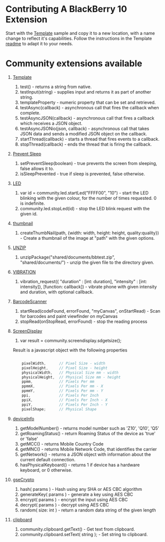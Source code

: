 # Contributing A BlackBerry 10 Extension

Start with the [Template](https://github.com/blackberry/WebWorks-Community-APIs/tree/master/BB10/Template) sample and copy it to a new location, with a name change to reflect it's capabilities. Follow the instructions in the Template [readme](https://github.com/blackberry/WebWorks-Community-APIs/blob/master/BB10/Template/README.md) to adapt it to your needs.

# Community extensions available

1. [Template](https://github.com/blackberry/WebWorks-Community-APIs/tree/master/BB10/Template)
	1. test() - returns a string from native.
	2. testInput(string) - supplies input and returns it as part of another string.
	3. templateProperty - numeric property that can be set and retrieved.
	4. testAsync(callback) - asynchronous call that fires the callback when complete.
	5. testAsyncJSON(callback) - asynchronous call that fires a callback which receives a JSON object.
	6. testAsyncJSONio(json, callback) - asynchronous call that takes JSON data and sends a modified JSON object on the callback.
	7. startThread(callback) - starts a thread that fires events to a callback.
	8. stopThread(callback) - ends the thread that is firing the callback.
2. [Prevent Sleep](https://github.com/blackberry/WebWorks-Community-APIs/tree/master/BB10/PreventSleep)
	1.  setPreventSleep(boolean) - true prevents the screen from sleeping, false allows it to.
	2.  isSleepPrevented - true if sleep is prevented, false otherwise.
3. [LED](https://github.com/blackberry/WebWorks-Community-APIs/tree/master/BB10/LED)
	1. var id = community.led.startLed("FFFF00", "10") - start the LED blinking with the given colour, for the number of times requested. 0 is indefinite.
    2. community.led.stopLed(id) - stop the LED blink request with the given id.
4. [thumbnail](https://github.com/blackberry/WebWorks-Community-APIs/tree/master/BB10/thumbnail)
	1. createThumbNail(path, {width: width, height: height, quality:quality}) - Create a thumbnail of the image at "path" with the given options.
5. [UNZIP](https://github.com/blackberry/WebWorks-Community-APIs/tree/master/BB10/UNZIP)
	1. unzipPackage("shared/documents/bbtest.zip", "shared/documents/") - unzip the given file to the directory given.
6. [VIBRATION](https://github.com/blackberry/WebWorks-Community-APIs/tree/master/BB10/VIBRATION)
	1. vibration_request({ "duration" : [int: duration], "intensity" : [int: intensity]}, [function: callback]) - vibrate phone with given intensity and duration, with optional callback.
7. [BarcodeScanner](https://github.com/blackberry/WebWorks-Community-APIs/tree/master/BB10/BarcodeScanner)
	1.  startRead(codeFound, errorFound, "myCanvas", onStartRead) - Scan for barcodes and paint viewfinder on myCanvas
	2.  stopRead(onStopRead, errorFound) - stop the reading process
8. [ScreenDisplay](https://github.com/blackberry/WebWorks-Community-APIs/tree/master/BB10/ScreenDisplay)
	1. var result = community.screendisplay.sdgetsize();

	Result is a javascript object with the following properties

	```javascript

		pixelWidth,      // Pixel Size - width
		pixelHeight,     // Pixel Size - height
		physicalWidth,   // Physical Size mm - width
		physicalHeight,  // Physical Size mm - height
		ppmm,            // Pixels Per mm
		ppmmX,           // Pixels Per mm - X
		ppmmY,           // Pixels Per mm - Y
		ppi,             // Pixels Per Inch
		ppiX,            // Pixels Per Inch - X
		ppiY,            // Pixels Per Inch - Y
		pixelShape;      // Physical Shape
	```

9. [deviceInfo](https://github.com/blackberry/WebWorks-Community-APIs/tree/master/BB10/deviceInfo)
	1. getModelNumber() - returns model number such as 'Z10', 'Q10', 'Q5'
	2. getRoamingStatus() - return Roaming Status of the device as 'true' or 'false'
	3. getMCC() - returns Mobile Country Code
	4. getMNC() - returns Mobile Network Code, that identifies the carrier
	5. getNetwork() - returns a JSON object with information about the current default connection.
	6. hasPhysicalKeyboard() - returns 1 if device has a hardware keyboard, or 0 otherwise.

10. [gseCrypto](https://github.com/blackberry/WebWorks-Community-APIs/tree/master/BB10/gseCrypto)
	1. hash( params ) - Hash using any SHA or AES CBC algorithm
	2. generateKey( params ) - generate a key using AES CBC
	3. encrypt( params ) - encrypt the input using AES CBC
	4. decrypt( params ) - decrypt using AES CBC
	5. random( size: int ) - return a random data string of the given length
	
11. [clipboard](https://github.com/blackberry/WebWorks-Community-APIs/tree/master/BB10/clipboard)
	1. community.clipboard.getText() - Get text from clipboard.
	2. community.clipboard.setText( string ); - Set string to clipboard.



